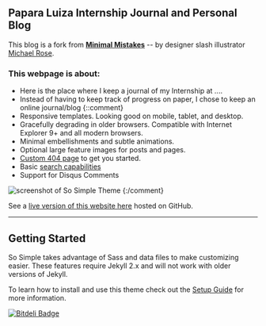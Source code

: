 ## Papara Luiza Internship Journal and Personal Blog

This  blog is a fork from [**Minimal Mistakes**](http://mmistakes.github.io/minimal-mistakes/) -- by designer slash illustrator [Michael Rose](http://mademistakes.com).

<!--
[![Build Status](https://travis-ci.org/mmistakes/so-simple-theme.svg?branch=master)](https://travis-ci.org/mmistakes/so-simple-theme)
-->

### This webpage is about:

* Here is the place where I keep a journal of my Internship at ....
* Instead of having to keep track of progress on paper, I chose to keep an online journal/blog
{::comment}
* Responsive templates. Looking good on mobile, tablet, and desktop.
* Gracefully degrading in older browsers. Compatible with Internet Explorer 9+ and all modern browsers.
* Minimal embellishments and subtle animations.
* Optional large feature images for posts and pages.
* [Custom 404 page](http://mmistakes.github.io/so-simple-theme/404.html) to get you started.
* Basic [search capabilities](https://github.com/mathaywarduk/jekyll-search)
* Support for Disqus Comments

![screenshot of So Simple Theme](http://mmistakes.github.io/so-simple-theme/images/so-simple-theme-preview.jpg)
{:/comment}

See a [live version of this website here](http://paparaeluiza.github.io) hosted on GitHub.

---

## Getting Started

So Simple takes advantage of Sass and data files to make customizing easier. These features require Jekyll 2.x and will not work with older versions of Jekyll.

To learn how to install and use this theme check out the [Setup Guide](http://mmistakes.github.io/so-simple-theme/theme-setup/) for more information.

[![Bitdeli Badge](https://d2weczhvl823v0.cloudfront.net/mmistakes/so-simple-theme/trend.png)](https://bitdeli.com/free "Bitdeli Badge")
